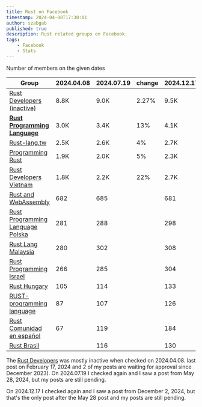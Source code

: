 ```yaml
---
title: Rust on Facebook
timestamp: 2024-04-08T17:30:01
author: szabgab
published: true
description: Rust related groups on Facebook
tags:
    - Facebook
    - Stats
---
```



Number of members on the given dates

| Group                                                                                | 2024.04.08 | 2024.07.19 | change | 2024.12.17 |
| ------------------------------------------------------------------------------------ | ---------- | ---------- | ------ | ---------- |
| [Rust Developers (inactive)](https://www.facebook.com/groups/1412062792318164/)      | 8.8K       | 9.0K       | 2.27%  |  9.5K      |
| [**Rust Programming Language**](https://www.facebook.com/groups/872919370237098/)    | 3.0K       | 3.4K       | 13%    |  4.1K      |
| [Rust-lang.tw](https://www.facebook.com/groups/rust.tw/)                             | 2.5K       | 2.6K       | 4%     |  2.7K      |
| [Programming Rust](https://www.facebook.com/groups/programming.rust/)                | 1.9K       | 2.0K       | 5%     |  2.3K      |
| [Rust Developers Vietnam](https://www.facebook.com/groups/rustdevelopersvietnam/)    | 1.8K       | 2.2K       | 22%    |  2.7K      |
| [Rust and WebAssembly](https://www.facebook.com/groups/210679123312155/)             | 682        | 685        |        |        681 |
| [Rust Programming Language Polska](https://www.facebook.com/groups/981118648722688/) | 281        | 288        |        |        298 |
| [Rust Lang Malaysia](https://www.facebook.com/groups/1876280775927500/)              | 280        | 302        |        |        308 |
| [Rust Programming Israel](https://www.facebook.com/groups/israelrust/)               | 266        | 285        |        |        304 |
| [Rust Hungary](https://www.facebook.com/groups/rusthungary/)                         | 105        | 114        |        |        133 |
| [RUST- programming language](https://www.facebook.com/groups/318562698734572/)       |  87        | 107        |        |        126 |
| [Rust Comunidad en español](https://www.facebook.com/groups/324722207284406/)        |  67        | 119        |        |        184 |
| [Rust Brasil](https://www.facebook.com/groups/rustlangbrasil/)                       |            | 116        |        |        130 |


The [Rust Developers](https://www.facebook.com/groups/1412062792318164/) was mostly inactive when checked on 2024.04.08. last post on February 17, 2024 and 2 of my posts are waiting for approval since December 2023).
On 2024.07.19 I checked again and I saw a post from  May 28, 2024, but my posts are still pending.

On 2024.12.17 I checked again and I saw a post from December 2, 2024, but that's the only post after the May 28 post and my posts are still pending.
